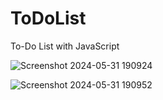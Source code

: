 # ToDoList
To-Do List with JavaScript

![Screenshot 2024-05-31 190924](https://github.com/itsjeetraval/ToDoList/assets/156601156/69342dc2-8672-44f4-9788-a329206ec184)

![Screenshot 2024-05-31 190952](https://github.com/itsjeetraval/ToDoList/assets/156601156/f5f9a307-6a59-4cde-b706-09019391e679)
